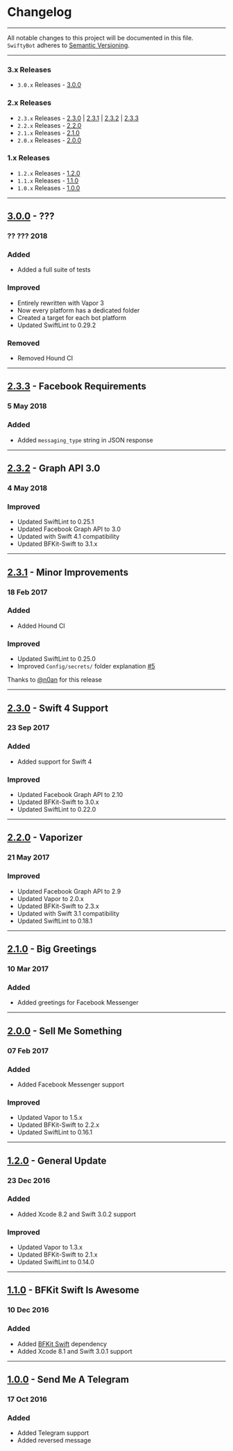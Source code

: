 Changelog
=========

---

All notable changes to this project will be documented in this file.<br>
`SwiftyBot` adheres to [Semantic Versioning](http://semver.org/).

---

### 3.x Releases
- `3.0.x` Releases - [3.0.0](#300---???)

### 2.x Releases
- `2.3.x` Releases - [2.3.0](#230---swift-4-support) | [2.3.1](#231---minor-improvements) | [2.3.2](#232---graph-api-30) | [2.3.3](#233---facebook-requirements)
- `2.2.x` Releases - [2.2.0](#220---vaporizer)
- `2.1.x` Releases - [2.1.0](#210---big-greetings)
- `2.0.x` Releases - [2.0.0](#200---sell-me-something)

### 1.x Releases
- `1.2.x` Releases - [1.2.0](#120---general-update)
- `1.1.x` Releases - [1.1.0](#110---bfkit-swift-is-awesome)
- `1.0.x` Releases - [1.0.0](#100---send-me-a-telegram)

---

## [3.0.0](https://github.com/FabrizioBrancati/SwiftyBot/releases/tag/3.0.0) - ???
### ?? ??? 2018
### Added
- Added a full suite of tests

### Improved
- Entirely rewritten with Vapor 3
- Now every platform has a dedicated folder
- Created a target for each bot platform
- Updated SwiftLint to 0.29.2

### Removed
- Removed Hound CI

---

## [2.3.3](https://github.com/FabrizioBrancati/SwiftyBot/releases/tag/2.3.3) - Facebook Requirements
### 5 May 2018
### Added
- Added `messaging_type` string in JSON response

---

## [2.3.2](https://github.com/FabrizioBrancati/SwiftyBot/releases/tag/2.3.2) - Graph API 3.0
### 4 May 2018
### Improved
- Updated SwiftLint to 0.25.1
- Updated Facebook Graph API to 3.0
- Updated with Swift 4.1 compatibility
- Updated BFKit-Swift to 3.1.x

---

## [2.3.1](https://github.com/FabrizioBrancati/SwiftyBot/releases/tag/2.3.1) - Minor Improvements
### 18 Feb 2017
### Added
- Added Hound CI

### Improved
- Updated SwiftLint to 0.25.0
- Improved `Config/secrets/` folder explanation [#5](https://github.com/FabrizioBrancati/SwiftyBot/issues/5)

Thanks to [@n0an](https://github.com/n0an) for this release

---

## [2.3.0](https://github.com/FabrizioBrancati/SwiftyBot/releases/tag/2.3.0) - Swift 4 Support
### 23 Sep 2017
### Added
- Added support for Swift 4

### Improved
- Updated Facebook Graph API to 2.10
- Updated BFKit-Swift to 3.0.x
- Updated SwiftLint to 0.22.0

---

## [2.2.0](https://github.com/FabrizioBrancati/SwiftyBot/releases/tag/2.2.0) - Vaporizer
### 21 May 2017
### Improved
- Updated Facebook Graph API to 2.9
- Updated Vapor to 2.0.x
- Updated BFKit-Swift to 2.3.x
- Updated with Swift 3.1 compatibility
- Updated SwiftLint to 0.18.1

---

## [2.1.0](https://github.com/FabrizioBrancati/SwiftyBot/releases/tag/2.1.0) - Big Greetings
### 10 Mar 2017
### Added
- Added greetings for Facebook Messenger

---

## [2.0.0](https://github.com/FabrizioBrancati/SwiftyBot/releases/tag/2.0.0) - Sell Me Something
### 07 Feb 2017
### Added
- Added Facebook Messenger support

### Improved
- Updated Vapor to 1.5.x
- Updated BFKit-Swift to 2.2.x
- Updated SwiftLint to 0.16.1

---

## [1.2.0](https://github.com/FabrizioBrancati/SwiftyBot/releases/tag/1.2.0) - General Update
### 23 Dec 2016
### Added
- Added Xcode 8.2 and Swift 3.0.2 support

### Improved
- Updated Vapor to 1.3.x
- Updated BFKit-Swift to 2.1.x
- Updated SwiftLint to 0.14.0

---

## [1.1.0](https://github.com/FabrizioBrancati/SwiftyBot/releases/tag/1.1.0) - BFKit Swift Is Awesome
### 10 Dec 2016
### Added
- Added [BFKit Swift](https://github.com/FabrizioBrancati/BFKit-Swift) dependency
- Added Xcode 8.1 and Swift 3.0.1 support

---

## [1.0.0](https://github.com/FabrizioBrancati/SwiftyBot/releases/tag/1.0.0) - Send Me A Telegram
### 17 Oct 2016
### Added
- Added Telegram support
- Added reversed message
